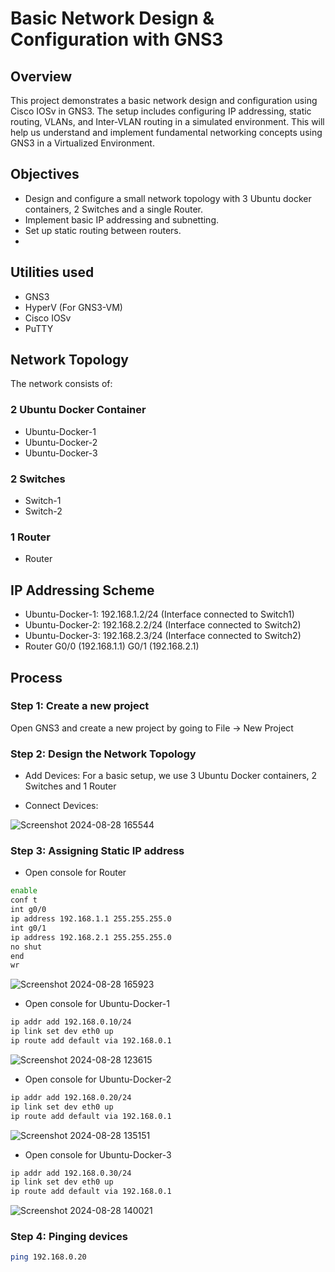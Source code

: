 # Basic Network Design & Configuration with GNS3
## Overview
This project demonstrates a basic network design and configuration using Cisco IOSv in GNS3. The setup includes configuring IP addressing, static routing, VLANs, and Inter-VLAN routing in a simulated environment. This will help us understand and implement fundamental networking concepts using GNS3 in a Virtualized Environment.
## Objectives
- Design and configure a small network topology with 3 Ubuntu docker containers, 2 Switches and a single Router.
- Implement basic IP addressing and subnetting.
- Set up static routing between routers.
- 
## Utilities used
- GNS3
- HyperV (For GNS3-VM)
- Cisco IOSv
- PuTTY
## Network Topology
The network consists of:
### 2 Ubuntu Docker Container
- Ubuntu-Docker-1
- Ubuntu-Docker-2
- Ubuntu-Docker-3
### 2 Switches
- Switch-1
- Switch-2
### 1 Router
- Router
## IP Addressing Scheme
- Ubuntu-Docker-1: 192.168.1.2/24 (Interface connected to Switch1)
- Ubuntu-Docker-2: 192.168.2.2/24 (Interface connected to Switch2)
- Ubuntu-Docker-3: 192.168.2.3/24 (Interface connected to Switch2)
- Router G0/0 (192.168.1.1)
         G0/1 (192.168.2.1)

## Process
### Step 1: Create a new project
Open GNS3 and create a new project by going to File -> New Project
### Step 2: Design the Network Topology

- Add Devices:
For a basic setup, we use 3 Ubuntu Docker containers, 2 Switches and 1 Router

- Connect Devices:

![Screenshot 2024-08-28 165544](https://github.com/user-attachments/assets/29ed5fb1-d82d-473c-b4d7-bf97d9eead36)

### Step 3: Assigning Static IP address
- Open console for Router

```sh
enable
conf t
int g0/0
ip address 192.168.1.1 255.255.255.0
int g0/1
ip address 192.168.2.1 255.255.255.0
no shut
end
wr
```
![Screenshot 2024-08-28 165923](https://github.com/user-attachments/assets/58a84d75-b6d2-474a-b00b-89817abb9bb1)

- Open console for Ubuntu-Docker-1

```sh
ip addr add 192.168.0.10/24
ip link set dev eth0 up
ip route add default via 192.168.0.1
```

![Screenshot 2024-08-28 123615](https://github.com/user-attachments/assets/13e5e6b2-95d8-431d-af97-dd988af428c0)

- Open console for Ubuntu-Docker-2

```sh
ip addr add 192.168.0.20/24
ip link set dev eth0 up
ip route add default via 192.168.0.1
```

![Screenshot 2024-08-28 135151](https://github.com/user-attachments/assets/07ba4112-7cec-4fc5-9ce0-2188d41d8ba4)

- Open console for Ubuntu-Docker-3

```sh
ip addr add 192.168.0.30/24
ip link set dev eth0 up
ip route add default via 192.168.0.1
```
![Screenshot 2024-08-28 140021](https://github.com/user-attachments/assets/d932858d-601f-459d-be99-bb1dcc2b0dbd)

### Step 4: Pinging devices

```sh
ping 192.168.0.20
```
